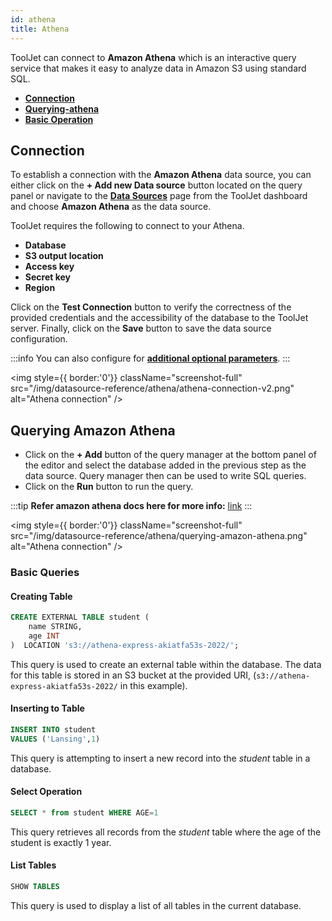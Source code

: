 ```yaml
---
id: athena
title: Athena
---
```


ToolJet can connect to **Amazon Athena** which is an interactive query service that makes it easy to analyze data in Amazon S3 using standard SQL.

- **[Connection](#connection)**
- **[Querying-athena](#querying-amazon-athena)**
- **[Basic Operation](#basic-queries)**

<div>

## Connection

To establish a connection with the **Amazon Athena** data source, you can either click on the **+ Add new Data source** button located on the query panel or navigate to the **[Data Sources](https://docs.tooljet.com/docs/data-sources/overview)** page from the ToolJet dashboard and choose **Amazon Athena** as the data source.

ToolJet requires the following to connect to your Athena.

- **Database**
- **S3 output location**
- **Access key**
- **Secret key**
- **Region**

Click on the **Test Connection** button to verify the correctness of the provided credentials and the accessibility of the database to the ToolJet server. Finally, click on the **Save** button to save the data source configuration.

:::info
You can also configure for **[additional optional parameters](https://github.com/ghdna/athena-express)**.
:::

<div style={{textAlign: 'center'}}>

<img style={{ border:'0'}} className="screenshot-full" src="/img/datasource-reference/athena/athena-connection-v2.png" alt="Athena connection" />

</div>

</div>

<div>

## Querying Amazon Athena

- Click on the **+ Add** button of the query manager at the bottom panel of the editor and select the database added in the previous step as the data source. Query manager then can be used to write SQL queries.
- Click on the **Run** button to run the query. 

:::tip
**Refer amazon athena docs here for more info:** [link](https://docs.aws.amazon.com/athena/latest/ug/what-is.html)
:::

<div style={{textAlign: 'center'}}>

<img style={{ border:'0'}} className="screenshot-full" src="/img/datasource-reference/athena/querying-amazon-athena.png" alt="Athena connection" />

</div>

</div>

### Basic Queries

#### Creating Table 


```sql
CREATE EXTERNAL TABLE student (
    name STRING,
    age INT
)  LOCATION 's3://athena-express-akiatfa53s-2022/';
```

This query is used to create an external table within the database. The data for this table is stored in an S3 bucket at the provided URI, (`s3://athena-express-akiatfa53s-2022/` in this example).

#### Inserting to Table

```sql
INSERT INTO student
VALUES ('Lansing',1)
```

This query is attempting to insert a new record into the *student* table in a database. 

#### Select Operation

```sql
SELECT * from student WHERE AGE=1
```

This query retrieves all records from the *student* table where the age of the student is exactly 1 year.

#### List Tables

```sql
SHOW TABLES
```

This query is used to display a list of all tables in the current database.